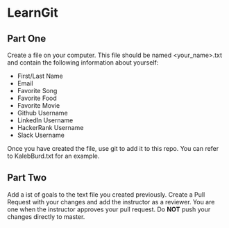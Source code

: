 <h1>LearnGit</h1>

<h2>Part One</h2>

Create a file on your computer. This file should be named <your_name>.txt and contain the following information about yourself:

<ul>
  <li>First/Last Name</li>
  <li>Email</li>
  <li>Favorite Song</li>
  <li>Favorite Food</li>
  <li>Favorite Movie</li>
  <li>Github Username</li>
  <li>LinkedIn Username</li>
  <li>HackerRank Username</li>
  <li>Slack Username</li>
</ul>

Once you have created the file, use git to add it to this repo. You can refer to KalebBurd.txt for an example. 

<h2>Part Two</h2>

Add a ist of goals to the text file you created previously. Create a Pull Request with your changes and add the instructor as a reviewer. 
You are one when the instructor approves your pull request. Do <b>NOT</b> push your changes directly to master.
